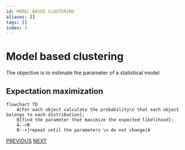 ```yaml
---
id: MODEL BASED CLUSTERING
aliases: []
tags: []
index: 5
---
```


# Model based clustering

The objective is to estimate the parameter of a statistical model

## Expectation maximization

```mermaid
flowchart TD
	A[For each object calculate the probability\n that each object belongs to each distribution];
	B[find the parameter that maximize the expected likelihood];
	A-->B
	B-->|repeat until the parameters \n do not change|A

```

[PREVIOUS](pages/datamining/clustering/hierarchical_clustering.md) [NEXT](pages/datamining/clustering/density_based_clustering.md)
